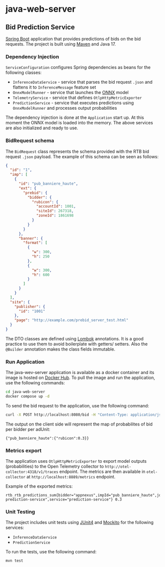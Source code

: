 # java-web-server

## Bid Prediction Service
[Spring Boot](https://spring.io/projects/spring-boot) application that provides predictions of bids on the bid requests. The project is built using [Maven](https://maven.apache.org/) and Java 17.

### Dependency Injection
`ServiceConfiguration` configures Spring dependencies as beans for the following classes:
- `InferenceDataService` - service that parses the bid request `.json` and flattens it to `InferenceMessage` feature set
- `OnnxModelRunner` - service that launches the [ONNX](https://onnx.ai/) model
- `TelemetryService` - service that defines `OtlpHttpMetricExporter`
- `PredictionService` - service that executes predictions using `OnnxModelRunner` and processes output probabilities

The dependency injection is done at the `Application` start up. At this moment the ONNX model is loaded into the memory. 
The above services are also initialized and ready to use.


### BidRequest schema
The `BidRequest` class represents the schema provided with the RTB bid request `.json` payload. The example of this schema can be seen as follows:

```json
{
  "id": "1",
  "imp": [
    {
      "id": "pub_banniere_haute",
      "ext": {
        "prebid": {
          "bidder": {
            "rubicon": {
              "accountId": 1001,
              "siteId": 267318,
              "zoneId": 1861698
            }
          }
        }
      },
      "banner": {
        "format": [
          {
            "w": 300,
            "h": 250
          },
          {
            "w": 300,
            "h": 600
          }
        ]
      }
    }
  ],
  "site": {
    "publisher": {
      "id": "1001"
    },
    "page": "http://example.com/prebid_server_test.html"
  }
}
```

The DTO classes are defined using [Lombok](https://projectlombok.org/) annotations. It is a good practice to use them to avoid boilerplate with getters/ setters. Also the `@Builder` annotation makes the class fields immutable.


### Run Application
The java-wev-server application is available as a docker container and its image is hosted on [Docker Hub](https://hub.docker.com/repository/docker/evgeniimunin/java-web-server/general). To pull the image and run the application, use the following commands:
```bash
cd java-web-server
docker compose up -d
```

To send the bid request to the application, use the following command:
```bash
curl -X POST http://localhost:8080/bid -H "Content-Type: application/json" -d @src/main/resources/bid_request.json
```

The output on the client side will represent the map of probabilites of bid per bidder per adUnit:
```
{"pub_banniere_haute":{"rubicon":0.3}} 
```


### Metrics export
The application uses `OtlpHttpMetricExporter` to export model outputs (probabilities) to the Open Telemetry collector to `http://otel-collector:4318/v1/traces` endpoint. The metrics are then available in `otel-collector` at `http://localhost:8889/metrics` endpoint.

Example of the exported metrics:
```
rtb_rtb_predictions_sum{bidder="appnexus",impId="pub_banniere_haute",job="rtb-prediction-service",service="prediction-service"} 0.3
```


### Unit Testing
The project includes unit tests using [JUnit4](https://junit.org/junit4/) and [Mockito](https://site.mockito.org/) for the following services:
- `InferenceDataService`
- `PredictionService`

To run the tests, use the following command:
```bash
mvn test
```

